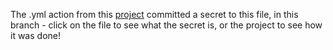 The .yml action from this [project](https://github.com/HarrisonOfTheNorth/Actions/tree/master/CMake-Hello-World) committed a secret to this file, in this branch - click on the file to see what the secret is, or the project to see how it was done!
